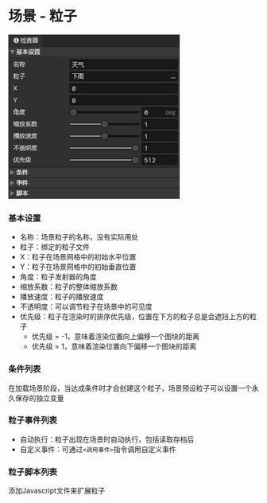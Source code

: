 # 场景 - 粒子

![](img/scene-particle-1.png)

### 基本设置

- 名称：场景粒子的名称，没有实际用处
- 粒子：绑定的粒子文件
- X：粒子在场景网格中的初始水平位置
- Y：粒子在场景网格中的初始垂直位置
- 角度：粒子发射器的角度
- 缩放系数：粒子的整体缩放系数
- 播放速度：粒子的播放速度
- 不透明度：可以调节粒子在场景中的可见度
- 优先级：粒子在渲染时的排序优先级，位置在下方的粒子总是会遮挡上方的粒子
  - 优先级 = -1，意味着渲染位置向上偏移一个图块的距离
  - 优先级 = 1，意味着渲染位置向下偏移一个图块的距离

### 条件列表

在加载场景阶段，当达成条件时才会创建这个粒子，场景预设粒子可以设置一个永久保存的独立变量

### 粒子事件列表

- 自动执行：粒子出现在场景时自动执行，包括读取存档后
- 自定义事件：可通过`<调用事件>`指令调用自定义事件

### 粒子脚本列表

添加Javascript文件来扩展粒子